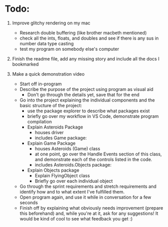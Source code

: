 # Todo:

1. Improve glitchy rendering on my mac

    - Research double buffering (like brother macbeth mentioned)
    - check all the ints, floats, and doubles and see if there is any sus in number data type casting
    - test my program on somebody else's computer

1. Finish the readme file, add any missing story and include all the docs I bookmarked

1. Make a quick demonstration video

    - Start off in-program
    - Describe the purpose of the project using program as visual aid
        - Don't go through the details yet, save that for the end
    - Go into the project explaining the individual components and the basic structure of the project:
        - use the package explorer to describe what packages exist
        - briefly go over my workflow in VS Code, demonstrate program compilation
        - Explain Asteroids Package
            - houses driver
            - includes Game package:
        - Explain Game Package
            - houses Asteroids (Game) class
            - at one point, go over the Handle Events section of this class, and demonstrate each of the controls listed in the code.
            - includes Asteroids.Objects package:
        - Explain Objects package
            - Explain FlyingObject class
            - Briefly go over each individual object
    - Go through the sprint requirements and stretch requirements and identify how and to what extent I've fulfilled them.
    - Open program again, and use it while in conversation for a few seconds
    - Finish off by explaining what obviously needs improvement (prepare this beforehand) and, while you're at it, ask for any suggestions! It would be kind of cool to see what feedback you get :)